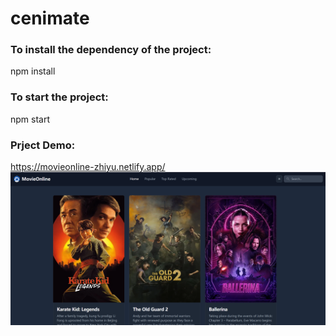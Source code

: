 # cenimate
### To install the dependency of the project:
npm install
### To start the project:
npm start
### Prject Demo:
https://movieonline-zhiyu.netlify.app/
![Screenshot](./screenshot.png)
